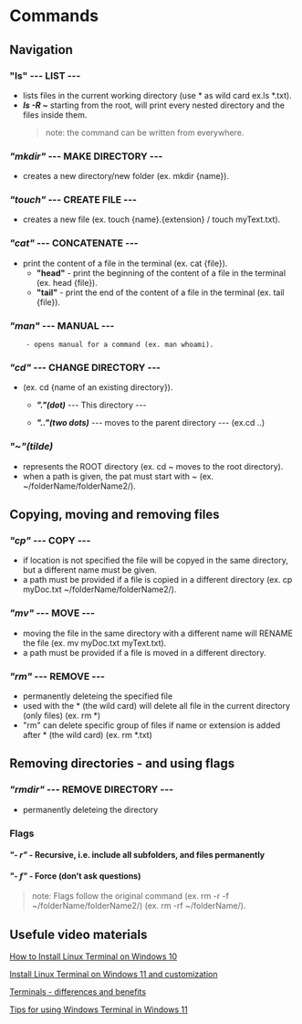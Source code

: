 # Commands

## Navigation
### **"ls"**  --- LIST --- 
   - lists files in the current working directory (use * as wild card ex.ls *.txt).
   - ***ls -R ~*** starting from the root, will print every nested directory and the files inside them. 
        > note: the command can be written from everywhere.  

### ***"mkdir"*** --- MAKE DIRECTORY --- 
   - creates a  new directory/new folder (ex. mkdir {name}).

### ***"touch"*** --- CREATE FILE --- 
   - creates a new file (ex. touch {name}.{extension} / touch myText.txt).


### ***"cat"*** --- CONCATENATE ---
   - print the content of a file in the terminal (ex. cat {file}).
       - **"head"** - print the beginning of the content of a file in the terminal (ex. head {file}).
       - **"tail"** - print the end of the content of a file in the terminal (ex. tail {file}).

### ***"man"*** --- MANUAL ---
        - opens manual for a command (ex. man whoami).

### ***"cd"***  --- CHANGE DIRECTORY ---
   - (ex. cd {name of an existing directory}).

       - ***"."(dot)***   --- This directory ---

       - ***".."(two dots)***  --- moves to the parent directory --- (ex.cd ..)

### ***"~"(tilde)*** 
  - represents the ROOT directory (ex. cd ~ moves to the root directory).
  - when a path is given, the pat must start with ~  (ex. ~/folderName/folderName2/).


## Copying, moving and removing files
### ***"cp"***  --- COPY ---
   - if location is not specified the file will be copyed in the same directory, but a different name must be given. 
   - a path must be provided if a file is copied in a different directory (ex. cp myDoc.txt ~/folderName/folderName2/).

### ***"mv"***  --- MOVE ---
   - moving the file in the same directory with a different name will RENAME the file (ex. mv myDoc.txt myText.txt).
   - a path must be provided if a file is moved in a different directory.

### ***"rm"***  --- REMOVE ---
   - permanently deleteing the specified file
   - used with the * (the wild card) will delete all file in the current directory (only files) (ex. rm *) 
   - "rm" can delete specific group of files if name or extension is added after * (the wild card) (ex. rm *.txt)  

## Removing directories - and using flags 
### ***"rmdir"*** --- REMOVE DIRECTORY ---
   - permanently deleteing the directory
### Flags

####   ***"- r"*** - Recursive, i.e. include all subfolders, and files permanently
#### ***"- f"*** - Force (don’t ask questions)
   > note: Flags follow the original command (ex. rm -r -f ~/folderName/folderName2/) (ex. rm -rf ~/folderName/).


## Usefule video materials

[How to Install Linux Terminal on Windows 10](https://www.youtube.com/watch?v=LLlfLpvQg04)

[Install Linux Terminal on Windows 11 and customization](https://www.youtube.com/watch?v=VT2L1SXFq9U)

[Terminals - differences and benefits](https://www.youtube.com/watch?v=NVMNLlH9L8A)

[Tips for using Windows Terminal in Windows 11](https://www.youtube.com/watch?v=FC-gLkYWXLw)
